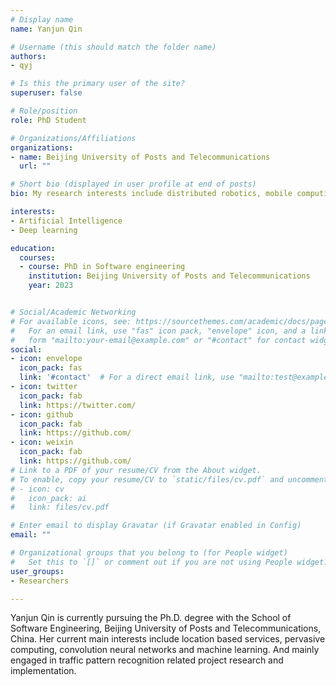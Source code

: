 ```yaml
---
# Display name
name: Yanjun Qin

# Username (this should match the folder name)
authors:
- qyj

# Is this the primary user of the site?
superuser: false

# Role/position
role: PhD Student

# Organizations/Affiliations
organizations:
- name: Beijing University of Posts and Telecommunications
  url: ""

# Short bio (displayed in user profile at end of posts)
bio: My research interests include distributed robotics, mobile computing and programmable matter.

interests:
- Artificial Intelligence
- Deep learning

education:
  courses:
  - course: PhD in Software engineering
    institution: Beijing University of Posts and Telecommunications
    year: 2023


# Social/Academic Networking
# For available icons, see: https://sourcethemes.com/academic/docs/page-builder/#icons
#   For an email link, use "fas" icon pack, "envelope" icon, and a link in the
#   form "mailto:your-email@example.com" or "#contact" for contact widget.
social:
- icon: envelope
  icon_pack: fas
  link: '#contact'  # For a direct email link, use "mailto:test@example.org".
- icon: twitter
  icon_pack: fab
  link: https://twitter.com/
- icon: github
  icon_pack: fab
  link: https://github.com/
- icon: weixin
  icon_pack: fab
  link: https://github.com/
# Link to a PDF of your resume/CV from the About widget.
# To enable, copy your resume/CV to `static/files/cv.pdf` and uncomment the lines below.
# - icon: cv
#   icon_pack: ai
#   link: files/cv.pdf

# Enter email to display Gravatar (if Gravatar enabled in Config)
email: ""

# Organizational groups that you belong to (for People widget)
#   Set this to `[]` or comment out if you are not using People widget.
user_groups:
- Researchers

---
```


Yanjun Qin is currently pursuing the Ph.D. degree with the School of Software Engineering, Beijing University of Posts and Telecommunications, China. Her current main interests include location based services, pervasive computing, convolution neural networks and machine learning. And mainly engaged in traffic pattern recognition related project research and implementation.
